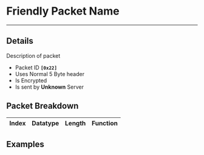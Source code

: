 # Friendly Packet Name #

---


## Details ##

Description of packet
  * Packet ID **`[0x22]`**
  * Uses Normal 5 Byte header
  * Is Encrypted
  * Is sent by **Unknown** Server

## Packet Breakdown ##
| Index | Datatype | Length | Function |
|:------|:---------|:-------|:---------|

## Examples ##